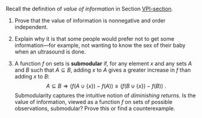 

Recall the definition of <i>value of
information</i> in Section <a class="sectionRef" title="" class="sectionRef" href="">VPI-section</a>.<br>

1.  Prove that the value of information is nonnegative and
    order independent.<br>

2.  Explain why it is that some people would prefer not to get some
    information—for example, not wanting to know the sex of their baby
    when an ultrasound is done.<br>

3.  A function $f$ on sets is <b>submodular</b> if, for any element $x$ and any sets $A$
    and $B$ such that $A\subseteq B$, adding $x$ to $A$ gives a greater
    increase in $f$ than adding $x$ to $B$:
    $$A\subseteq B \Rightarrow (f(A \cup \{x\}) - f(A)) \geq (f(B\cup \{x\}) - f(B))\ .$$
    Submodularity captures the intuitive notion of <i>diminishing
    returns</i>. Is the value of information, viewed as a function
    $f$ on sets of possible observations, submodular? Prove this or find
    a counterexample.
